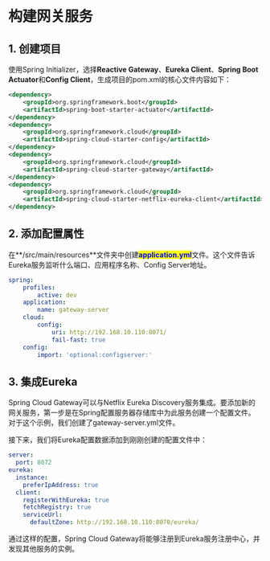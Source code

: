 # 构建网关服务

## 1. 创建项目

使用Spring Initializer，选择**Reactive Gateway**、**Eureka Client**、**Spring Boot Actuator**和**Config Client**，生成项目的pom.xml的核心文件内容如下：

```xml
<dependency>
    <groupId>org.springframework.boot</groupId>
    <artifactId>spring-boot-starter-actuator</artifactId>
</dependency>
<dependency>
    <groupId>org.springframework.cloud</groupId>
    <artifactId>spring-cloud-starter-config</artifactId>
</dependency>
<dependency>
    <groupId>org.springframework.cloud</groupId>
    <artifactId>spring-cloud-starter-gateway</artifactId>
</dependency>
<dependency>
    <groupId>org.springframework.cloud</groupId>
    <artifactId>spring-cloud-starter-netflix-eureka-client</artifactId>
</dependency>
```

## 2. 添加配置属性

在**/src/main/resources**文件夹中创建<mark style="color:blue;">**application.yml**</mark>文件。这个文件告诉Eureka服务监听什么端口、应用程序名称、Config Server地址。

```yaml
spring:
    profiles:
        active: dev
    application:
        name: gateway-server    
    cloud:
        config:
            uri: http://192.168.10.110:8071/
            fail-fast: true
    config:
        import: 'optional:configserver:'
```

## 3. 集成Eureka

Spring Cloud Gateway可以与Netflix Eureka Discovery服务集成。要添加新的网关服务，第一步是在Spring配置服务器存储库中为此服务创建一个配置文件。对于这个示例，我们创建了gateway-server.yml文件。

接下来，我们将Eureka配置数据添加到刚刚创建的配置文件中：

```yaml
server:
  port: 8072
eureka:
  instance:
    preferIpAddress: true
  client:
    registerWithEureka: true
    fetchRegistry: true
    serviceUrl:
      defaultZone: http://192.168.10.110:8070/eureka/
```

通过这样的配置，Spring Cloud Gateway将能够注册到Eureka服务注册中心，并发现其他服务的实例。
